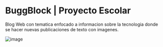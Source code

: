 # BuggBlock | Proyecto Escolar

Blog Web con tematica enfocado a informacion sobre la tecnologia donde se hacer nuevas publicaciones de texto con imagenes.

![image](https://github.com/JDAA4/BuggBlock/assets/116245157/65daf13c-2535-4d8d-affb-3b8539ea917c)
